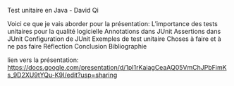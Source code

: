 Test unitaire en Java - David Qi

Voici ce que je vais aborder pour la présentation: 
  L’importance des tests unitaires pour la qualité logicielle
  Annotations dans JUnit
  Assertions dans JUnit
  Configuration de JUnit
  Exemples de test unitaire
  Choses à faire et à ne pas faire
  Réflection
  Conclusion
  Bibliographie

lien vers la présentation: https://docs.google.com/presentation/d/1pI1rKaiagCeaAQ05VmChJPbFimKs_9D2XU9tYQu-K9I/edit?usp=sharing
